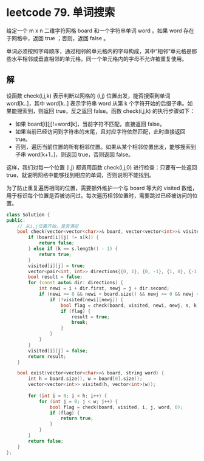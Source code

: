 # leetcode 79. 单词搜索

给定一个 m x n 二维字符网格 board 和一个字符串单词 word 。如果 word 存在于网格中，返回 true ；否则，返回 false 。

单词必须按照字母顺序，通过相邻的单元格内的字母构成，其中“相邻”单元格是那些水平相邻或垂直相邻的单元格。同一个单元格内的字母不允许被重复使用。

## 解

设函数 check(i,j,k) 表示判断以网格的 (i,j) 位置出发，能否搜索到单词 word[k..]，其中 word[k..] 表示字符串 word 从第 k 个字符开始的后缀子串。如果能搜索到，则返回 true，反之返回 false。函数 check(i,j,k) 的执行步骤如下：

+ 如果 board[i][j]!=word[k]，当前字符不匹配，直接返回 false。
+ 如果当前已经访问到字符串的末尾，且对应字符依然匹配，此时直接返回 true。
+ 否则，遍历当前位置的所有相邻位置。如果从某个相邻位置出发，能够搜索到子串 word[k+1..]，则返回 true，否则返回 false。

这样，我们对每一个位置 (i,j) 都调用函数 check(i,j,0) 进行检查：只要有一处返回 true，就说明网格中能够找到相应的单词，否则说明不能找到。

为了防止重复遍历相同的位置，需要额外维护一个与 board 等大的 visited 数组，用于标识每个位置是否被访问过。每次遍历相邻位置时，需要跳过已经被访问的位置。


```cpp
class Solution {
public:
    // 从i,j位置开始，是否满足
    bool check(vector<vector<char>>& board, vector<vector<int>>& visited, int i, int j, string& s, int k) {
        if (board[i][j] != s[k]) {
            return false;
        } else if (k == s.length() - 1) {
            return true;
        }
        visited[i][j] = true;
        vector<pair<int, int>> directions{{0, 1}, {0, -1}, {1, 0}, {-1, 0}};
        bool result = false;
        for (const auto& dir: directions) {
            int newi = i + dir.first, newj = j + dir.second;
            if (newi >= 0 && newi < board.size() && newj >= 0 && newj < board[0].size()) {
                if (!visited[newi][newj]) {
                    bool flag = check(board, visited, newi, newj, s, k + 1);
                    if (flag) {
                        result = true;
                        break;
                    }
                }
            }
        }
        visited[i][j] = false;
        return result;
    }

    bool exist(vector<vector<char>>& board, string word) {
        int h = board.size(), w = board[0].size();
        vector<vector<int>> visited(h, vector<int>(w));
        
        for (int i = 0; i < h; i++) {
            for (int j = 0; j < w; j++) {
                bool flag = check(board, visited, i, j, word, 0);
                if (flag) {
                    return true;
                }
            }
        }
        return false;
    }
};
```

